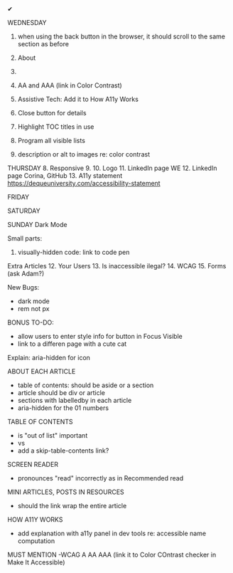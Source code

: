 <span className="pink-text bold">&#x2714; </span> 

WEDNESDAY
1. when using the back button in the browser, it should scroll to the same section as before
2. About
3. 
4. AA and AAA (link in Color Contrast)
5. Assistive Tech: Add it to How A11y Works

6. Close button for details
7. Highlight TOC titles in use
8. Program all visible lists
9. description or alt to images re: color contrast

THURSDAY
8. Responsive
9. 
10. Logo
11. LinkedIn page WE
12. LinkedIn page Corina, GitHub
13. A11y statement https://dequeuniversity.com/accessibility-statement

FRIDAY

SATURDAY

SUNDAY
Dark Mode

Small parts:
1. visually-hidden code: link to code pen

Extra Articles
12. Your Users
13. Is inaccessible ilegal?
14. WCAG
15. Forms (ask Adam?)

New Bugs:
- dark mode
- rem not px

BONUS TO-DO:
- allow users to enter style info for button in Focus Visible
- link to a differen page with a cute cat


Explain: aria-hidden for icon

ABOUT EACH ARTICLE
- table of contents: should be aside or a section
- article should be div or article
- sections with labelledby in each article
- aria-hidden for the 01 numbers

TABLE OF CONTENTS
- is "out of list" important
- <a> vs <Link>
- add a skip-table-contents link?


SCREEN READER 
- pronounces "read" incorrectly as in Recommended read

MINI ARTICLES, POSTS IN RESOURCES
- should the link wrap the entire article

HOW A11Y WORKS
- add explanation with a11y panel in dev tools re: accessible name computation

MUST MENTION
-WCAG A AA AAA (link it to Color COntrast checker in Make It Accessible)

